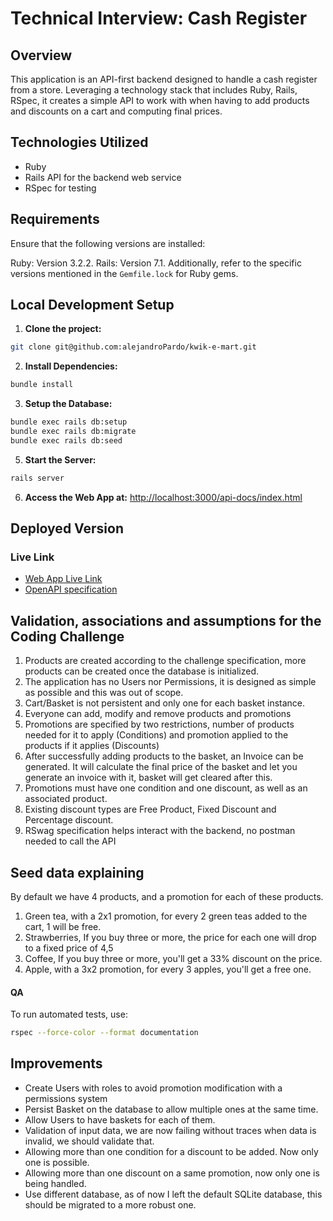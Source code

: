 # Technical Interview: Cash Register

## Overview

This application is an API-first backend designed to handle a cash register from a store. Leveraging a technology stack that includes Ruby, Rails, RSpec, it creates a simple API to work with when having to add products and discounts on a cart and computing final prices.

## Technologies Utilized

- Ruby
- Rails API for the backend web service
- RSpec for testing

## Requirements

Ensure that the following versions are installed:

Ruby: Version 3.2.2.
Rails: Version 7.1.
Additionally, refer to the specific versions mentioned in the `Gemfile.lock` for Ruby gems.

## Local Development Setup

1. **Clone the project:**

```bash
git clone git@github.com:alejandroPardo/kwik-e-mart.git
```

2. **Install Dependencies:**

```bash
bundle install
```

3. **Setup the Database:**

```bash
bundle exec rails db:setup
bundle exec rails db:migrate
bundle exec rails db:seed
```

5. **Start the Server:**

```bash
rails server
```

6. **Access the Web App at:** [http://localhost:3000/api-docs/index.html](http://localhost:3000/api-docs/index.html)

## Deployed Version

### Live Link

- [Web App Live Link](https://cart.alejandropardo.dev/)
- [OpenAPI specification](https://cart-back.alejandropardo.dev/)

## Validation, associations and assumptions for the Coding Challenge

1. Products are created according to the challenge specification, more products can be created once the database is initialized.
2. The application has no Users nor Permissions, it is designed as simple as possible and this was out of scope.
3. Cart/Basket is not persistent and only one for each basket instance.
4. Everyone can add, modify and remove products and promotions
5. Promotions are specified by two restrictions, number of products needed for it to apply (Conditions) and promotion applied to the products if it applies (Discounts)
6. After successfully adding products to the basket, an Invoice can be generated. It will calculate the final price of the basket and let you generate an invoice with it, basket will get cleared after this.
7. Promotions must have one condition and one discount, as well as an associated product.
8. Existing discount types are Free Product, Fixed Discount and Percentage discount.
9. RSwag specification helps interact with the backend, no postman needed to call the API

## Seed data explaining

By default we have 4 products, and a promotion for each of these products.

1. Green tea, with a 2x1 promotion, for every 2 green teas added to the cart, 1 will be free.
2. Strawberries, If you buy three or more, the price for each one will drop to a fixed price of 4,5
3. Coffee, If you buy three or more, you'll get a 33% discount on the price.
4. Apple, with a 3x2 promotion, for every 3 apples, you'll get a free one.

#### QA

To run automated tests, use:

```bash
rspec --force-color --format documentation
```

## Improvements

- Create Users with roles to avoid promotion modification with a permissions system
- Persist Basket on the database to allow multiple ones at the same time.
- Allow Users to have baskets for each of them.
- Validation of input data, we are now failing without traces when data is invalid, we should validate that.
- Allowing more than one condition for a discount to be added. Now only one is possible.
- Allowing more than one discount on a same promotion, now only one is being handled.
- Use different database, as of now I left the default SQLite database, this should be migrated to a more robust one.
